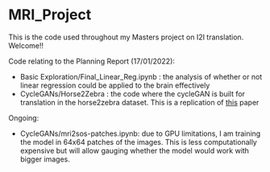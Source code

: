 # MRI_Project

This is the code used throughout my Masters project on I2I translation. Welcome!!

Code relating to the Planning Report (17/01/2022):
 - Basic Exploration/Final_Linear_Reg.ipynb : the analysis of whether or not linear regression could be applied to the brain effectively
 - CycleGANs/Horse2Zebra : the code where the cycleGAN is built for translation in the horse2zebra dataset. This is a replication of [this](https://arxiv.org/abs/1703.10593) paper 

Ongoing:
 - CycleGANs/mri2sos-patches.ipynb: due to GPU limitations, I am training the model in 64x64 patches of the images. This is less computationally expensive but will allow gauging whether the model would work with bigger images. 
